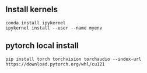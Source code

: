 ## Install kernels

```
conda install ipykernel
ipykernel install --user --name myenv
```

## pytorch local install
```
pip install torch torchvision torchaudio --index-url https://download.pytorch.org/whl/cu121
```
